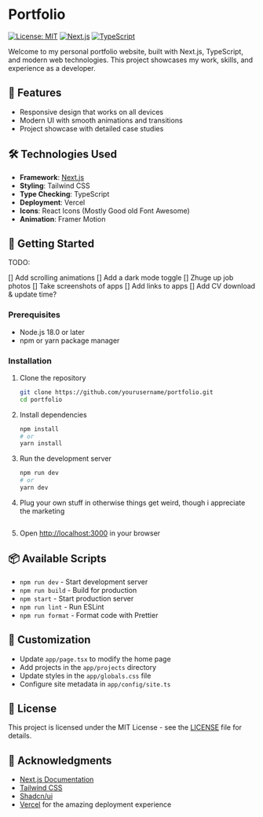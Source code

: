 # Portfolio

[![License: MIT](https://img.shields.io/badge/License-MIT-blue.svg)](https://opensource.org/licenses/MIT)
[![Next.js](https://img.shields.io/badge/Next.js-000000?style=flat&logo=nextdotjs&logoColor=white)](https://nextjs.org/)
[![TypeScript](https://img.shields.io/badge/TypeScript-007ACC?style=flat&logo=typescript&logoColor=white)](https://www.typescriptlang.org/)

Welcome to my personal portfolio website, built with Next.js, TypeScript, and modern web technologies. This project showcases my work, skills, and experience as a developer.

## 🚀 Features

- Responsive design that works on all devices
- Modern UI with smooth animations and transitions
- Project showcase with detailed case studies
## 🛠️ Technologies Used

- **Framework**: [Next.js](https://nextjs.org/)
- **Styling**: Tailwind CSS
- **Type Checking**: TypeScript
- **Deployment**: Vercel
- **Icons**: React Icons (Mostly Good old Font Awesome)
- **Animation**: Framer Motion

## 🏁 Getting Started
TODO: 

[] Add scrolling animations
[] Add a dark mode toggle
[] Zhuge up job photos
[] Take screenshots of apps
[] Add links to apps
[] Add CV download & update time?

### Prerequisites

- Node.js 18.0 or later
- npm or yarn package manager

### Installation

1. Clone the repository
   ```bash
   git clone https://github.com/yourusername/portfolio.git
   cd portfolio
   ```

2. Install dependencies
   ```bash
   npm install
   # or
   yarn install
   ```

3. Run the development server
   ```bash
   npm run dev
   # or
   yarn dev

4. Plug your own stuff in otherwise things get weird, though i appreciate the marketing
   ```

4. Open [http://localhost:3000](http://localhost:3000) in your browser

## 📦 Available Scripts

- `npm run dev` - Start development server
- `npm run build` - Build for production
- `npm start` - Start production server
- `npm run lint` - Run ESLint
- `npm run format` - Format code with Prettier

## 🎨 Customization

- Update `app/page.tsx` to modify the home page
- Add projects in the `app/projects` directory
- Update styles in the `app/globals.css` file
- Configure site metadata in `app/config/site.ts`

## 📄 License

This project is licensed under the MIT License - see the [LICENSE](LICENSE) file for details.

## 🙏 Acknowledgments

- [Next.js Documentation](https://nextjs.org/docs)
- [Tailwind CSS](https://tailwindcss.com/)
- [Shadcn/ui](https://ui.shadcn.com/)
- [Vercel](https://vercel.com/) for the amazing deployment experience


